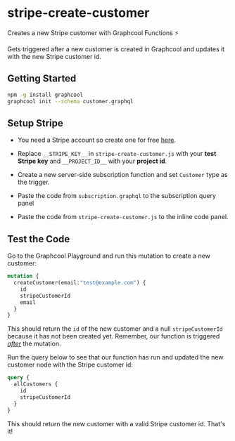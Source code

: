 # stripe-create-customer

Creates a new Stripe customer with Graphcool Functions ⚡️

Gets triggered after a new customer is created in Graphcool and updates it with the new Stripe customer id.

## Getting Started

```sh
npm -g install graphcool
graphcool init --schema customer.graphql
```

## Setup Stripe

* You need a Stripe account so create one for free [here](https://dashboard.stripe.com/register).

* Replace `__STRIPE_KEY__` in `stripe-create-customer.js` with your **test Stripe key** and `__PROJECT_ID__` with your **project id**.

* Create a new server-side subscription function and set `Customer` type as the trigger.

* Paste the code from `subscription.graphql` to the subscription query panel

* Paste the code from `stripe-create-customer.js` to the inline code panel.

## Test the Code

Go to the Graphcool Playground and run this mutation to create a new customer:

```graphql
mutation {
  createCustomer(email:"test@example.com") {
    id
    stripeCustomerId
    email
  }
}
```

This should return the `id` of the new customer and a null `stripeCustomerId` because it has not been created yet. Remember, our function is triggered <u><i>after</i></u> the mutation.

Run the query below to see that our function has run and updated the new customer node with the Stripe customer id:


```graphql
query {
  allCustomers {
    id
    stripeCustomerId
  }
}
```

This should return the new customer with a valid Stripe customer id. That's it!
